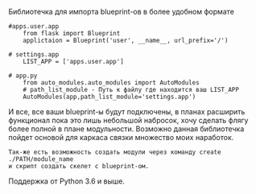 Библиотечка для импорта blueprint-ов в более удобном формате

    #apps.user.app
        from flask import Blueprint
        applictaion = Blueprint('user', __name__, url_prefix='/')
    
    # settings.app
        LIST_APP = ['apps.user.app']
    
    # app.py
        from auto_modules.auto_modules import AutoModules
        # path_list_module - Путь к файлу где находится ваш LIST_APP
        AutoModules(app,path_list_module='settings.app')
    
И все, все ваши blueprint-ы будут подключены, в планах расширить функционал
пока это лишь небольшой набросок, хочу сделать флягу более полной в плане модульности.
Возможно данная библиотечка пойдет основой для каркаса связки множество моих наработок.

    Так-же есть возможность создать модули через команду create ./PATH/module_name
    и скрипт создать скелет с blueprint-ом.

Поддержка от Python 3.6 и выше.